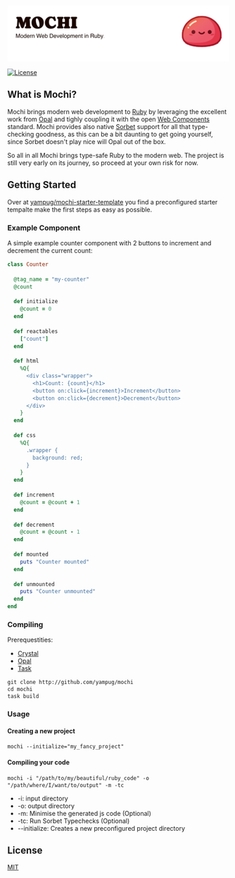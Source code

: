 <p align="center">
  <picture>
    <source media="(prefers-color-scheme: dark)" srcset="https://github.com/yampug/mochi/blob/main/github/assets/banner_dark.png?raw=true">
    <source media="(prefers-color-scheme: light)" srcset="https://github.com/yampug/mochi/blob/main/github/assets/banner_light.png?raw=true">
    <img alt="Mochi Banner" src="https://github.com/yampug/mochi/blob/main/github/assets/banner_light.png?raw=true">
  </picture>
</p>

[![License](https://img.shields.io/badge/license-MIT-green?labelColor=gray)](LICENSE.md)

## What is Mochi?

Mochi brings modern web development to [Ruby](https://www.ruby-lang.org/) by leveraging the excellent work from [Opal](https://opalrb.com/) and tighly coupling it with the open [Web Components](https://developer.mozilla.org/en-US/docs/Web/API/Web_components) standard.
Mochi provides also native [Sorbet](https://sorbet.org) support for all that type-checking goodness, as this can be a bit daunting to get going yourself, since Sorbet doesn't play nice will Opal out of the box. 

So all in all Mochi brings type-safe Ruby to the modern web.
The project is still very early on its journey, so proceed at your own risk for now.

## Getting Started

Over at [yampug/mochi-starter-template](https://github.com/yampug/mochi-starter-template) you find a preconfigured starter tempalte make the first steps as easy as possible.

### Example Component
A simple example counter component with 2 buttons to increment and decrement the current count:

```ruby
class Counter

  @tag_name = "my-counter"
  @count

  def initialize
    @count = 0
  end

  def reactables
    ["count"]
  end

  def html
    %Q{
      <div class="wrapper">
        <h1>Count: {count}</h1>
        <button on:click={increment}>Increment</button>
        <button on:click={decrement}>Decrement</button>
      </div>
    }
  end

  def css
    %Q{
      .wrapper {
        background: red;
      }
    }
  end

  def increment
    @count = @count + 1
  end

  def decrement
    @count = @count - 1
  end

  def mounted
    puts "Counter mounted"
  end

  def unmounted
    puts "Counter unmounted"
  end
end

```

### Compiling
Prerequestities:
* [Crystal](https://crystal-lang.org)
* [Opal](https://opalrb.com)
* [Task](https://taskfile.dev) 

```
git clone http://github.com/yampug/mochi
cd mochi
task build
```

### Usage

#### Creating a new project
```
mochi --initialize="my_fancy_project"
```

#### Compiling your code
```
mochi -i "/path/to/my/beautiful/ruby_code" -o "/path/where/I/want/to/output" -m -tc
```

* -i: input directory
* -o: output directory
* -m: Minimise the generated js code (Optional) 
* -tc: Run Sorbet Typechecks (Optional) 
* --initialize: Creates a new preconfigured project directory 



## License

[MIT](LICENSE.md)
